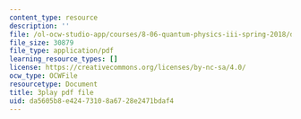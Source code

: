 ```yaml
---
content_type: resource
description: ''
file: /ol-ocw-studio-app/courses/8-06-quantum-physics-iii-spring-2018/da5605b8e42473108a6728e2471bdaf4_0AM6arPSszI.pdf
file_size: 30879
file_type: application/pdf
learning_resource_types: []
license: https://creativecommons.org/licenses/by-nc-sa/4.0/
ocw_type: OCWFile
resourcetype: Document
title: 3play pdf file
uid: da5605b8-e424-7310-8a67-28e2471bdaf4
---
```

